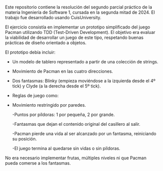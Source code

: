 Este repositorio contiene la resolución del segundo parcial práctico de la materia Ingeniería de Software 1, cursada en la segunda mitad de 2024. El trabajo fue desarrollado usando CuisUniversity.

El ejercicio consistía en implementar un prototipo simplificado del juego Pacman utilizando TDD (Test-Driven Development). El objetivo era evaluar la viabilidad de desarrollar un juego de este tipo, respetando buenas prácticas de diseño orientado a objetos.

El prototipo debía incluir:

- Un modelo de tablero representado a partir de una colección de strings.

- Movimiento de Pacman en las cuatro direcciones.

- Dos fantasmas: Blinky (empieza moviéndose a la izquierda desde el 4º tick) y Clyde (a la derecha desde el 5º tick).

- Reglas de juego como:

- Movimiento restringido por paredes.

  -Puntos por píldoras: 1 por pequeña, 2 por grande.

  -Fantasmas que dejan el contenido original del casillero al salir.

  -Pacman pierde una vida al ser alcanzado por un fantasma, reiniciando su posición.

  -El juego termina al quedarse sin vidas o sin píldoras.

No era necesario implementar frutas, múltiples niveles ni que Pacman pueda comerse a los fantasmas.
